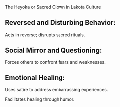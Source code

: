 The Heyoka or Sacred Clown in Lakota Culture

## Reversed and Disturbing Behavior:

Acts in reverse; disrupts sacred rituals.

## Social Mirror and Questioning:

Forces others to confront fears and weaknesses.

## Emotional Healing:

Uses satire to address embarrassing experiences.

Facilitates healing through humor.
